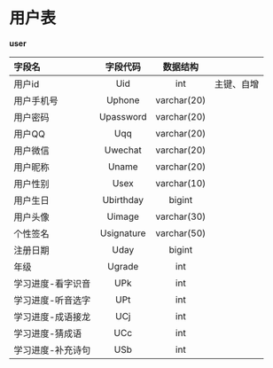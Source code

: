 # 用户表

**user**

| 字段名            |  字段代码  |  数据结构   |            |
| :---------------- | :--------: | :---------: | :--------- |
| 用户id            |    Uid     |     int     | 主键、自增 |
| 用户手机号        |   Uphone   | varchar(20) |            |
| 用户密码          | Upassword  | varchar(20) |            |
| 用户QQ            |    Uqq     | varchar(20) |            |
| 用户微信          |  Uwechat   | varchar(20) |            |
| 用户昵称          |   Uname    | varchar(20) |            |
| 用户性别          |    Usex    | varchar(10) |            |
| 用户生日          | Ubirthday  |   bigint    |            |
| 用户头像          |   Uimage   | varchar(30) |            |
| 个性签名          | Usignature | varchar(50) |            |
| 注册日期          |    Uday    |   bigint    |            |
| 年级              |   Ugrade   |     int     |            |
| 学习进度-看字识音 |    UPk     |     int     |            |
| 学习进度-听音选字 |    UPt     |     int     |            |
| 学习进度-成语接龙 |    UCj     |     int     |            |
| 学习进度-猜成语   |    UCc     |     int     |            |
| 学习进度-补充诗句 |    USb     |     int     |            |

